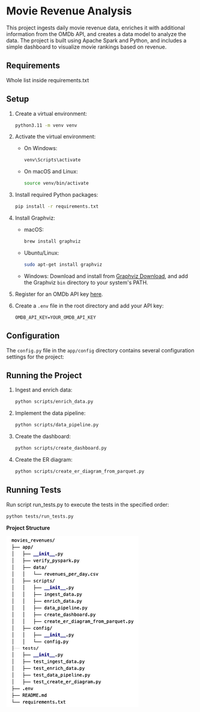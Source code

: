 # Movie Revenue Analysis

This project ingests daily movie revenue data, enriches it with additional information from the OMDb API, and creates a data model to analyze the data. The project is built using Apache Spark and Python, and includes a simple dashboard to visualize movie rankings based on revenue.

## Requirements

Whole list inside requirements.txt

## Setup

1. Create a virtual environment:
    ```bash
    python3.11 -m venv venv
    ```

2. Activate the virtual environment:
    - On Windows:
        ```bash
        venv\Scripts\activate
        ```
    - On macOS and Linux:
        ```bash
        source venv/bin/activate
        ```

3. Install required Python packages:
    ```bash
    pip install -r requirements.txt
    ```

4. Install Graphviz:
    - macOS:
        ```bash
        brew install graphviz
        ```
    - Ubuntu/Linux:
        ```bash
        sudo apt-get install graphviz
        ```
    - Windows:
        Download and install from [Graphviz Download](https://graphviz.gitlab.io/download/), and add the Graphviz `bin` directory to your system's PATH.

5. Register for an OMDb API key [here](https://www.omdbapi.com/apikey.aspx).

6. Create a `.env` file in the root directory and add your API key:
    ```env
    OMDB_API_KEY=YOUR_OMDB_API_KEY
    ```
## Configuration

The `config.py` file in the `app/config` directory contains several configuration settings for the project:

## Running the Project

1. Ingest and enrich data:
    ```bash
    python scripts/enrich_data.py
    ```

2. Implement the data pipeline:
    ```bash
    python scripts/data_pipeline.py
    ```

3. Create the dashboard:
    ```bash
    python scripts/create_dashboard.py
    ```

4. Create the ER diagram:
    ```bash
    python scripts/create_er_diagram_from_parquet.py
    ```

## Running Tests

Run script run_tests.py to execute the tests in the specified order:

```bash
python tests/run_tests.py
```

**Project Structure**

![Project Structure](project_structure.png)
